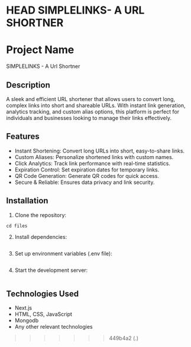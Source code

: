 HEAD
SIMPLELINKS- A URL SHORTNER
=======
# Project Name
SIMPLELINKS - A Url Shortner

## Description
A sleek and efficient URL shortener that allows users to convert long, complex links into short and shareable URLs. With instant link generation, analytics tracking, and custom alias options, this platform is perfect for individuals and businesses looking to manage their links effectively.

## Features
- Instant Shortening: Convert long URLs into short, easy-to-share links.
- Custom Aliases: Personalize shortened links with custom names.
- Click Analytics: Track link performance with real-time statistics.
- Expiration Control: Set expiration dates for temporary links.
- QR Code Generation: Generate QR codes for quick access.
- Secure & Reliable: Ensures data privacy and link security.

## Installation

1. Clone the repository:
  ```git clone https://github.com/22R01A05C9/Files-React.git
  cd files
  ```
2. Install dependencies:
   ```npm install
   ```
3. Set up environment variables (.env file):
   ```MONGO_URI=your_mongodb_connection_string
   ```
4. Start the development server:
   ```npm run dev
   ```
## Technologies Used
- Next.js
- HTML, CSS, JavaScript
- Mongodb
- Any other relevant technologies


>>>>>>> 449b4a2 (.)

